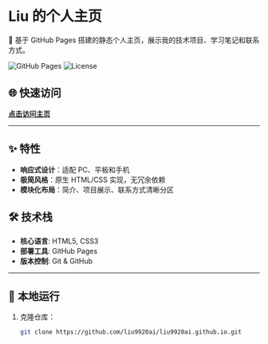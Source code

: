 # Liu 的个人主页

🚀 基于 GitHub Pages 搭建的静态个人主页，展示我的技术项目、学习笔记和联系方式。

![GitHub Pages](https://img.shields.io/badge/GitHub%20Pages-Deployed-success?style=flat&logo=github)
![License](https://img.shields.io/github/license/liu9920ai/liu9920ai.github.io)

## 🌐 快速访问
**[点击访问主页](https://liu9920ai.github.io)**

---

## ✨ 特性
- **响应式设计**：适配 PC、平板和手机
- **极简风格**：原生 HTML/CSS 实现，无冗余依赖
- **模块化布局**：简介、项目展示、联系方式清晰分区

## 🛠️ 技术栈
- **核心语言**: HTML5, CSS3
- **部署工具**: GitHub Pages
- **版本控制**: Git & GitHub

---

## 🔧 本地运行
1. 克隆仓库：
   ```bash
   git clone https://github.com/liu9920ai/liu9920ai.github.io.git
